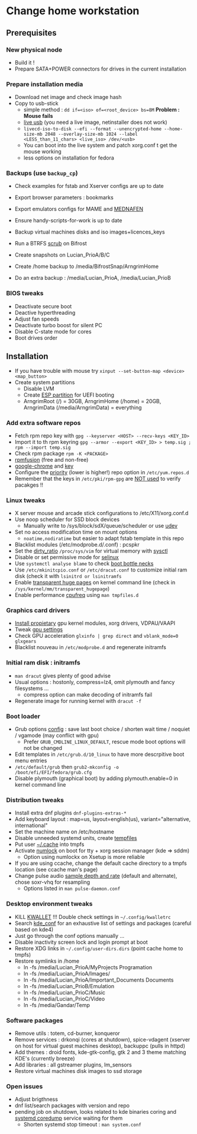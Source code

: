 # Change home workstation

## Prerequisites

### New physical node

* Build it ! 
* Prepare SATA+POWER connectors for drives in the current installation

### Prepare installation media

* Download net image and check image hash
* Copy to usb-stick
    * simple method : `dd if=<iso> of=<root_device> bs=8M` **Problem : Mouse fails**
    * [live usb][18] (you need a live image, netinstaller does not work) 
    * `livecd-iso-to-disk --efi --format --unencrypted-home --home-size-mb 2048 --overlay-size-mb 1024 --label <LESS_than_11_chars> <live_iso> /dev/<usb>`
    * You can boot into the live system and patch xorg.conf t get the mouse working
    * less options on installation for fedora

### Backups (use `backup_cp`)

* Check examples for fstab and Xserver configs are up to date
* Export browser parameters : bookmarks
* Export emulators configs for MAME and [MEDNAFEN][1]
* Ensure handy-scripts-for-work is up to date

* Backup virtual machines disks and iso images+licences_keys
* Run a BTRFS [scrub][5] on Bifrost
* Create snapshots on Lucian_PrioA/B/C
* Create /home backup to /media/BifrostSnap/ArngrimHome
* Do an extra backup : /media/Lucian_PrioA, /media/Lucian_PrioB



### BIOS tweaks

* Deactivate secure boot
* Deactive hyperthreading
* Adjust fan speeds
* Deactivate turbo boost for silent PC
* Disable C-state mode for cores
* Boot drives order

## Installation

* If you have trouble with mouse try `xinput --set-button-map <device> <map_button>`
* Create system partitions
    * Disable LVM
    * Create [ESP partition][4] for UEFI booting
    * ArngrimRoot (/) = 30GB, ArngrimHome (/home) = 20GB, ArngrimData (/media/ArngrimData) = everything

### Add extra software repos

* Fetch rpm repo key with `gpg --keyserver <HOST> --recv-keys <KEY_ID>`
* Import it to th rpm keyring `gpg --armor --export <KEY_ID> > temp.sig ; rpm --import temp.sig`
* Check rpm package `rpm -K <PACKAGE>`
* [rpmfusion][10] (free and non-free)
* [google-chrome][11] and [key][12]
* Configure the [priority][14] (lower is higher!) repo option in `/etc/yum.repos.d`
* Remember that the keys in `/etc/pki/rpm-gpg` are [NOT used][15] to verify pacakges !!

### Linux tweaks

* X server mouse and arcade stick configurations to /etc/X11/xorg.conf.d
* Use noop scheduler for SSD block devices
    * Manually write to /sys/block/sdX/queue/scheduler or use [udev][2]
* Set no access modification time on mount options
    * `noatime,nodiratime` but easier to adapt fstab template in this repo
* Blacklist modules (/etc/modprobe.d/<name>.conf) : pcspkr
* Set the [dirty_ratio][7] `/proc/sys/vim` for virtual memory with [sysctl][6]
* Disable or set permissive mode for [selinux][22]
* Use `systemctl analyse blame` to check [boot bottle necks][21]
* Use `/etc/mkinitcpio.conf` or `/etc/dracut.conf` to customize initial ram disk (check it with `lsinitrd or lsinitramfs`
* Enable [transparent huge pages][23] on kernel command line (check in `/sys/kernel/mm/transparent_hugepage`)
* Enable performance [cpufreq][26] using `man tmpfiles.d`

### Graphics card drivers

* [Install propietary][20] gpu kernel modules, xorg drivers, VDPAU/VAAPI
* Tweak [gpu settings][8]
* Check GPU acceleration `glxinfo | grep direct` and `vblank_mode=0 glxgears`
* Blacklist nouveau in `/etc/modprobe.d` and regenerate initramfs

### Initial ram disk : initramfs

* `man dracut` gives plenty of good advise
* Usual options : hostonly, compress=lz4, omit plymouth and fancy filesystems ...
    * compress option can make decoding of initramfs fail
* Regenerate image for running kernel with `dracut -f`

### Boot loader

* Grub options [config][3] : save last boot choice / shorten wait time / noquiet / vgamode (may conflict with gpu)
    * Prefer `GRUB_CMDLINE_LINUX_DEFAULT`, rescue mode boot options will not be changed
* Edit templates in `/etc/grub.d/10_linux` to have more descrpitive boot menu entries
* `/etc/default/grub` then `grub2-mkconfig -o /boot/efi/EFI/fedora/grub.cfg`
* Disable plymouth (graphical boot) by adding plymouth.enable=0 in kernel command line

### Distribution tweaks

* Install extra dnf plugins `dnf-plugins-extras-*`
* Add keyboard layout : map=us, layout=english(us), variant="alternative, international"
* Set the machine name on /etc/hostname
* Disable unneeded systemd units, create [tempfiles][9]
* Put user [~/.cache][13] into tmpfs
* Activate [numlock][19] on boot for tty + xorg session manager (kde => sddm)
    * Option using numlockx on Xsetup is more reliable
* If you are using ccache, change the default cache directory to a tmpfs location (see ccache man's page)    
* Change pulse audio [sample depth and rate][25] (default and alternate), chose soxr-vhq for resampling
    * Options listed in `man pulse-daemon.conf`

### Desktop environment tweaks

* KILL [KWALLET][16] !!! Double check settings in `~/.config/kwalletrc`
* Search [kde_conf][17] for an exhaustive list of settings and packages (careful based on kde4)
* Just go through the conf options manually ...
* Disable inactivity screen lock and login prompt at boot
* Restore XDG links in `~/.config/user-dirs.dirs` (point cache home to tmpfs)
* Restore symlinks in /home
    * ln -fs /media/Lucian_PrioA/MyProjects Programation
    * ln -fs /media/Lucian_PrioA/Images/
    * ln -fs /media/Lucian_PrioA/Important_Documents Documents
    * ln -fs /media/Lucian_PrioB/Emulation 
    * ln -fs /media/Lucian_PrioC/Music
    * ln -fs /media/Lucian_PrioC/Video
    * ln -fs /media/Gandar/Temp

### Software packages

* Remove utils : totem, cd-burner, konqueror 
* Remove services : drkonqi (cores at shutdown), spice-vdagent (xserver on host for virtual guest machines desktop), backuppc (pulls in httpd)
* Add themes : droid fonts, kde-gtk-config, gtk 2 and 3 theme matching KDE's (currently breeze)
* Add libraries : all gstreamer plugins, lm_sensors
* Restore virtual machines disk images to ssd storage

### Open issues

* Adjust brigthness
* dnf list/search packages with version and repo
* pending job on shutdown, looks related to kde binaries coring and [systemd coredump][24] service waiting for them
    * Shorten systemd stop timeout : `man system.conf`

[1]: http://forum.fobby.net/index.php?t=msg&goto=2082&
[2]: https://wiki.archlinux.org/index.php/Maximizing_performance#Using_udev_for_one_device_or_HDD.2FSSD_mixed_environment
[3]: https://wiki.archlinux.org/index.php/Kernel_parameters#GRUB
[4]: https://wiki.archlinux.org/index.php/EFI_System_Partition
[5]: https://wiki.archlinux.org/index.php/Btrfs#Scrub
[6]: https://wiki.archlinux.org/index.php/Sysctl#Virtual_memory
[7]: http://lwn.net/Articles/572911/
[8]: https://wiki.archlinux.org/index.php/NVIDIA#NVIDIA_Settings
[9]: https://wiki.archlinux.org/index.php/Systemd#Temporary_files
[10]: http://rpmfusion.org/Configuration
[11]: https://www.google.com/chrome/browser/desktop/index.html
[12]: https://www.google.com/linuxrepositories/
[13]: https://wiki.archlinux.org/index.php/Chromium/Tips_and_tricks#Cache_in_tmpfs
[14]: http://dnf.readthedocs.org/en/latest/conf_ref.html#repo-options
[15]: http://blog.andreas-haerter.com/2012/03/06/rpm-yum-gpg-key-verification-import-deletion-package-signature-check-cheat-sheet
[16]: http://stackoverflow.com/questions/29594260/how-to-disable-kwallet-in-kde-plasma-5/29945946
[17]: ../configuration/kde4_conf
[18]: https://fedoraproject.org/wiki/How_to_create_and_use_Live_USB#Command_line_method:_Using_the_livecd-iso-to-disk_tool_.28Fedora_only.2C_non-graphical.2C_both_non-destructive_and_destructive_methods_available.29
[19]: https://wiki.archlinux.org/index.php/Activating_Numlock_on_Bootup#Extending_getty.40.service
[20]: http://rpmfusion.org/Howto/nVidia
[21]: https://freedesktop.org/wiki/Software/systemd/Optimizations/
[22]: http://fedoraproject.org/wiki/SELinux_FAQ#How_do_I_enable_or_disable_SELinux_.3F 
[23]: https://www.kernel.org/doc/Documentation/kernel-parameters.txt
[24]: https://github.com/systemd/systemd/issues/2691
[25]: http://r3dux.org/2013/12/how-to-enable-high-quality-audio-in-linux/
[26]: https://wiki.archlinux.org/index.php/CPU_frequency_scaling#Scaling_governors

